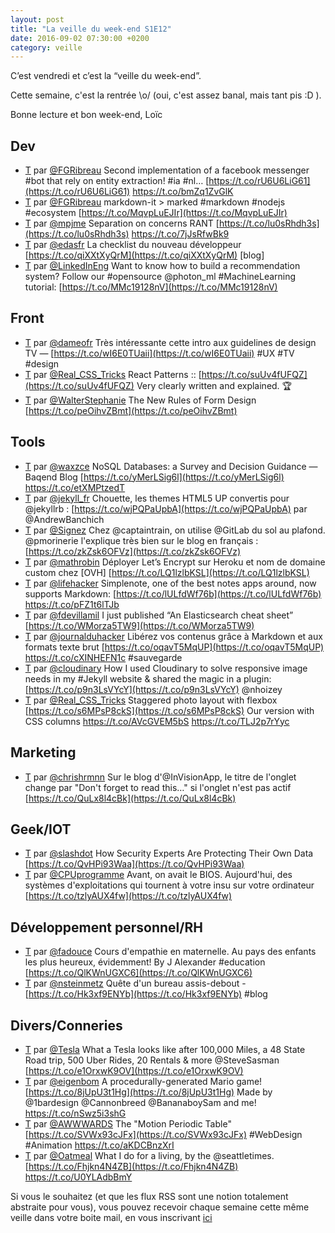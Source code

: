 ```yaml
---
layout: post
title: "La veille du week-end S1E12"
date: 2016-09-02 07:30:00 +0200
category: veille
---
```

C’est vendredi et c’est la “veille du week-end”.

Cette semaine, c'est la rentrée \o/ (oui, c'est assez banal, mais tant pis :D ).

Bonne lecture et bon week-end, Loïc

## Dev
- [T](http://twitter.com/FGRibreau/status/768863225874087937) par [@FGRibreau](https://twitter.com/FGRibreau) Second implementation of a facebook messenger #bot that rely on entity extraction! #ia #nl… [https://t.co/rU6U6LiG61](https://t.co/rU6U6LiG61) https://t.co/bmZq1ZvGlK
- [T](http://twitter.com/FGRibreau/status/769250422263513088) par [@FGRibreau](https://twitter.com/FGRibreau) markdown-it &gt; marked #markdown #nodejs #ecosystem [https://t.co/MqvpLuEJIr](https://t.co/MqvpLuEJIr)
- [T](http://twitter.com/mpjme/status/770169132478103552) par [@mpjme](https://twitter.com/mpjme) Separation on concerns RANT [https://t.co/lu0sRhdh3s](https://t.co/lu0sRhdh3s) https://t.co/7jJsRfwBk9
- [T](http://twitter.com/edasfr/status/770238997784170497) par [@edasfr](https://twitter.com/edasfr) La checklist du nouveau développeur [https://t.co/qiXXtXyQrM](https://t.co/qiXXtXyQrM) [blog]
- [T](http://twitter.com/LinkedInEng/status/771079677129609216) par [@LinkedInEng](https://twitter.com/LinkedInEng) Want to know how to build a recommendation system? Follow our #opensource @photon_ml #MachineLearning tutorial: [https://t.co/MMc19128nV](https://t.co/MMc19128nV)


## Front
- [T](http://twitter.com/dameofr/status/768836386480877568) par [@dameofr](https://twitter.com/dameofr) Très intéressante cette intro aux guidelines de design TV — [https://t.co/wI6E0TUaii](https://t.co/wI6E0TUaii) #UX #TV #design
- [T](http://twitter.com/Real_CSS_Tricks/status/768993426985672704) par [@Real_CSS_Tricks](https://twitter.com/Real_CSS_Tricks) React Patterns :: [https://t.co/suUv4fUFQZ](https://t.co/suUv4fUFQZ) Very clearly written and explained. 🏆
- [T](http://twitter.com/WalterStephanie/status/770516574381805568) par [@WalterStephanie](https://twitter.com/WalterStephanie) The New Rules of Form Design [https://t.co/peOihvZBmt](https://t.co/peOihvZBmt)


## Tools
- [T](http://twitter.com/waxzce/status/768763616338251776) par [@waxzce](https://twitter.com/waxzce) NoSQL Databases: a Survey and Decision Guidance — Baqend Blog [https://t.co/yMerLSig6l](https://t.co/yMerLSig6l) https://t.co/etXMPtzedT
- [T](http://twitter.com/jekyll_fr/status/768902503085801472) par [@jekyll_fr](https://twitter.com/jekyll_fr) Chouette, les themes HTML5 UP convertis pour @jekyllrb : [https://t.co/wjPQPaUpbA](https://t.co/wjPQPaUpbA) par @AndrewBanchich
- [T](http://twitter.com/Signez/status/769097718174220288) par [@Signez](https://twitter.com/Signez) Chez @captaintrain, on utilise @GitLab du sol au plafond. @pmorinerie l'explique très bien sur le blog en français : [https://t.co/zkZsk6OFVz](https://t.co/zkZsk6OFVz)
- [T](http://twitter.com/mathrobin/status/769093914062155778) par [@mathrobin](https://twitter.com/mathrobin) Déployer Let’s Encrypt sur Heroku et nom de domaine custom chez [OVH] [https://t.co/LQ1lzlbKSL](https://t.co/LQ1lzlbKSL)
- [T](http://twitter.com/lifehacker/status/769263224369864704) par [@lifehacker](https://twitter.com/lifehacker) Simplenote, one of the best notes apps around, now supports Markdown: [https://t.co/lULfdWf76b](https://t.co/lULfdWf76b) https://t.co/pFZ1t6lTJb
- [T](http://twitter.com/fdevillamil/status/769579375306108929) par [@fdevillamil](https://twitter.com/fdevillamil) I just published “An Elasticsearch cheat sheet” [https://t.co/WMorza5TW9](https://t.co/WMorza5TW9)
- [T](http://twitter.com/journalduhacker/status/770194791833427972) par [@journalduhacker](https://twitter.com/journalduhacker) Libérez vos contenus grâce à Markdown et aux formats texte brut [https://t.co/oqavT5MqUP](https://t.co/oqavT5MqUP) https://t.co/cXINHEFN1c #sauvegarde
- [T](http://twitter.com/cloudinary/status/770970109594726401) par [@cloudinary](https://twitter.com/cloudinary) How I used Cloudinary to solve responsive image needs in my #Jekyll website &amp; shared the magic in a plugin: [https://t.co/p9n3LsVYcY](https://t.co/p9n3LsVYcY) @nhoizey
- [T](http://twitter.com/Real_CSS_Tricks/status/770999761801314304) par [@Real_CSS_Tricks](https://twitter.com/Real_CSS_Tricks) Staggered photo layout with flexbox [https://t.co/s6MPsP8ckS](https://t.co/s6MPsP8ckS) Our version with CSS columns https://t.co/AVcGVEM5bS https://t.co/TLJ2p7rYyc


## Marketing
- [T](http://twitter.com/chrishrmnn/status/770621494057508864) par [@chrishrmnn](https://twitter.com/chrishrmnn) Sur le blog d'@InVisionApp, le titre de l'onglet change par "Don't forget to read this…" si l'onglet n'est pas actif [https://t.co/QuLx8l4cBk](https://t.co/QuLx8l4cBk)


## Geek/IOT
- [T](http://twitter.com/slashdot/status/770101323371048960) par [@slashdot](https://twitter.com/slashdot) How Security Experts Are Protecting Their Own Data [https://t.co/QvHPi93Waa](https://t.co/QvHPi93Waa)
- [T](http://twitter.com/CPUprogramme/status/770276220374310913) par [@CPUprogramme](https://twitter.com/CPUprogramme) Avant, on avait le BIOS. Aujourd'hui, des systèmes d'exploitations qui tournent à votre insu sur votre ordinateur [https://t.co/tzlyAUX4fw](https://t.co/tzlyAUX4fw)


## Développement personnel/RH
- [T](http://twitter.com/fadouce/status/769813379305308161) par [@fadouce](https://twitter.com/fadouce) Cours d'empathie en maternelle. Au pays des enfants les plus heureux, évidemment! By J Alexander #education [https://t.co/QlKWnUGXC6](https://t.co/QlKWnUGXC6)
- [T](http://twitter.com/nsteinmetz/status/771097176382574593) par [@nsteinmetz](https://twitter.com/nsteinmetz) Quête d'un bureau assis-debout - [https://t.co/Hk3xf9ENYb](https://t.co/Hk3xf9ENYb) #blog


## Divers/Conneries
- [T](http://twitter.com/Tesla/status/770307869975601153) par [@Tesla](https://twitter.com/Tesla) What a Tesla looks like after 100,000 Miles, a 48 State Road trip, 500 Uber Rides, 20 Rentals &amp; more @SteveSasman [https://t.co/e1OrxwK9OV](https://t.co/e1OrxwK9OV)
- [T](http://twitter.com/eigenbom/status/770461897921589248) par [@eigenbom](https://twitter.com/eigenbom) A procedurally-generated Mario game! [https://t.co/8jUpU3t1Hg](https://t.co/8jUpU3t1Hg) Made by @1bardesign @Cannonbreed @BananaboySam and me! https://t.co/nSwz5i3shG
- [T](http://twitter.com/AWWWARDS/status/770562971244322816) par [@AWWWARDS](https://twitter.com/AWWWARDS) The "Motion Periodic Table" [https://t.co/SVWx93cJFx](https://t.co/SVWx93cJFx)  #WebDesign #Animation https://t.co/aKDCBnzXrI
- [T](http://twitter.com/Oatmeal/status/771063197784641536) par [@Oatmeal](https://twitter.com/Oatmeal) What I do for a living, by the @seattletimes.  [https://t.co/Fhjkn4N4ZB](https://t.co/Fhjkn4N4ZB) https://t.co/U0YLAdbBmY




Si vous le souhaitez (et que les flux RSS sont une notion totalement abstraite pour vous), vous pouvez recevoir chaque semaine cette même veille dans votre boite mail, en vous inscrivant [ici](/newsletter.html)
